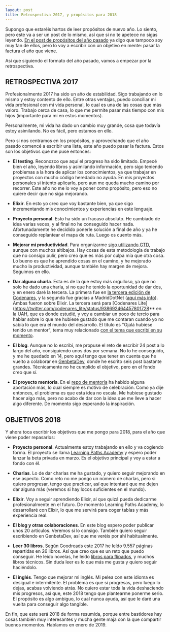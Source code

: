 ```yaml
---
layout: post
title: Retrospectiva 2017, y propósitos para 2018
---
```



Supongo que estaréis hartos de leer propósitos de nuevo año. Lo siento, pero este va a ser un post de lo mismo, así que si no te apetece no sigas leyendo. [En el post de propósitos del año pasado](http://charlascylon.com/2017-01-10-objetivos-para-2017) ya digo que tampoco soy muy fan de ellos, pero lo voy a escribir con un objetivo en mente: pasar la factura el año que viene. 

Así que siguiendo el formato del año pasado, vamos a empezar por la retrospectiva.

## RETROSPECTIVA 2017

Profesionalmente 2017 ha sido un año de estabilidad. Sigo trabajando en lo mismo y estoy contento de ello. Entre otras ventajas, puedo conciliar mi vida profesional con mi vida personal, lo cual es una de las cosas que más valoro. Trabajo cerca de casa, lo que me permite pasar más tiempo con mis hijos (importante para mí en estos momentos). 

Personalmente, mi vida ha dado un cambio muy grande, cosa que todavía estoy asimilando. No es fácil, pero estamos en ello.

Pero si nos centramos en los propósitos, y aprovechando que el año pasado comencé a escribir una lista, este año puedo pasar la factura. Estos son los objetivos que me puse entonces:

- **El testing**. Reconozco que aquí el progreso ha sido limitado. Empecé bien el año, leyendo libros y asimilando información, pero sigo teniendo problemas a la hora de aplicar los conocimientos, ya que trabajar en proyectos con mucho código heredado no ayuda. En mis proyectos personales si intento aplicarlo, pero aun me queda mucho camino por recorrer. Este año no me lo voy a poner como propósito, pero eso no quiere decir que no siga mejorando. 

- **Elixir**. En esto yo creo que voy bastante bien, ya que sigo incrementando mis conocimientos y experiencias en este lenguaje. 

- **Proyecto personal**. Esto ha sido un fracaso absoluto. He cambiado de idea varias veces, y al final no he conseguido hacer nada. Afortunadamente he decidido ponerle solución a final de año y ya he conseguido replantear el mapa de ruta. Luego os cuento más.

- **Mejorar mi productividad**. Para organizarme [sigo utilizando GTD](http://charlascylon.com/2017-03-01-productividad-con-gtd), aunque con muchos altibajos. Hay cosas de esta metodología de trabajo que no consigo pulir, pero creo que es más por culpa mía que otra cosa. Lo bueno es que he aprendido cosas en el camino, y he mejorado mucho la productividad, aunque también hay margen de mejora. Seguimos en ello.

- **Dar alguna charla**. Esta es de la que estoy más orgulloso, ya que no solo he dado una charla, si no que he tenido la oportunidad de dar dos, y en enero daré la tercera. La primera fue en [la tercera edición de Codenares](http://charlascylon.com/2017-06-13-tercera-edicion-codenares), y la segunda fue gracias a MadridDotNet ([aquí más info](https://github.com/rubenfa/madriddotnet)). Ambas fueron sobre Elixir. La tercera será para [Codenares Lite](https://twitter.com/codenares_lite/status/938692464457801728** en la UAH, que es donde estudié, y voy a cambiar un poco de tercio para hablar sobre lo que me hubiese gustado que me contaran cuando yo no sabía lo que era el mundo del desarrollo. El título es "Ojalá hubiese tenido un mentor", tema muy relacionado [con el tema que escribí en su momento](http://charlascylon.com/2016-12-14-ojala-hubiese-tenido-un-mentor).

- **El blog**. Aunque no lo escribí, me propuse el reto de escribir 24 post a lo largo del año, consiguiendo unos dos por semana. No lo he conseguido, y me he quedado en 14, pero aquí tengo que tener en cuenta que he vuelto a colaborar en [GenbetaDev](https://www.genbetadev.com/autor/rubenfa), donde he escrito seis post bastante grandes. Técnicamente no he cumplido el objetivo, pero en el fondo creo que sí.

- **El proyecto mentoría**. En el [repo de mentoría](https://github.com/rubenfa/mentoria) ha habido alguna aportación más, lo cual siempre es motivo de celebración. Como ya dije entonces, el problema es que esta idea no escala. Me hubiese gustado hacer algo más, pero no acabo de dar con la idea que me lleve a hacer algo diferente. De momento sigo esperando la inspiración.


## OBJETIVOS 2018

Y ahora toca escribir los objetivos que me pongo para 2018, para el año que viene poder repasarlos:

- **Proyecto personal**. Actualmente estoy trabajando en ello y va cogiendo forma. El proyecto se llama [Learning Paths Academy](https://es.learningpaths.academy/) y espero poder lanzar la beta privada en marzo. Es el objetivo principal y voy a estar a fondo con él.

- **Charlas**. Lo de dar charlas me ha gustado, y quiero seguir mejorando en ese aspecto. Como reto no me pongo un número de charlas, pero si quiero progresar, tengo que practicar, así que intentaré que me dejen dar alguna más (veremos si hay locos suficientes en el mundo).

- **Elixir**. Voy a seguir aprendiendo Elixir, al que quizá pueda dedicarme profesionalmente en el futuro. De momento Learning Paths Academy, lo desarrollaré con Elixir, lo que me servirá para coger tablas y más experiencia real.

- **El blog y otras colaboraciones**. En este blog espero poder publicar unos 20 artículos. Veremos si lo consigo. También quiero seguir escribiendo en GenbetaDev, así que me veréis por ahí habitualmente.

- **Leer 30 libros**. Según Goodreads este 2017 he leído 9.557 páginas repartidas en 26 libros. Así que creo que es un reto que puedo conseguir. He leído novelas, he leído [libros para flipados](http://charlascylon.com/2017-10-11-libros-para-flipados), y muchos libros técnicos. Sin duda leer es lo que más me gusta y quiero seguir haciéndolo. 

- **El inglés**. Tengo que mejorar mi inglés. Mi pelea con este idioma es desigual e intermitente. El problema es que si progresas, pero luego lo dejas, acabas volviendo atrás. No quiero estar toda la vida deshaciendo mis progresos, así que, este 2018 tengo que plantearme ponerme serio. El propósito es algo ambiguo, lo cual nunca ayuda, así que le daré una vuelta para conseguir algo tangible.

En fin, que este será 2018 de forma resumida, porque entre bastidores hay cosas también muy interesantes y mucha gente maja con la que compartir buenos momentos. Hablamos en enero de 2019.
